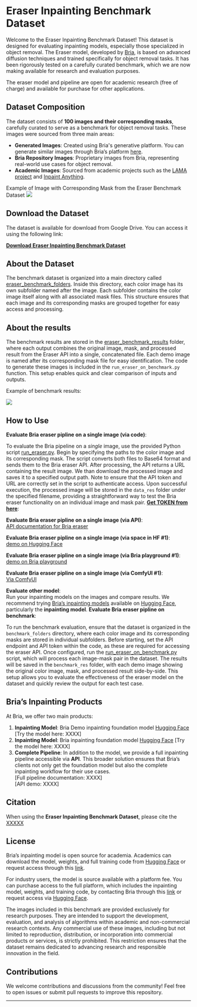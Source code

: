 # Eraser Inpainting Benchmark Dataset

Welcome to the Eraser Inpainting Benchmark Dataset! This dataset is designed for evaluating inpainting models, especially those specialized in object removal. The Eraser model, developed by [Bria](https://bria.ai/), is based on advanced diffusion techniques and trained specifically for object removal tasks. It has been rigorously tested on a carefully curated benchmark, which we are now 
making available for research and evaluation purposes.



The eraser model and pipeline are open for academic research (free of charge) and available for purchase for other applications.


## Dataset Composition
The dataset consists of **100 images and their corresponding masks**, carefully curated to serve as a benchmark for object removal tasks. These images were sourced from three main areas:

- **Generated Images**:  Created using Bria's generative platform. You can generate similar images through Bria’s platform [here](https://platform.bria.ai/apps/text-to-image).
- **Bria Repository Images**: Proprietary images from Bria, representing real-world use cases for object removal.
- **Academic Images**: Sourced from academic projects such as the  [LAMA project](https://github.com/advimman/lama/tree/main) and [Inpaint Anything](https://github.com/geekyutao/Inpaint-Anything).


Example of Image with Corresponding Mask from the Eraser Benchmark Dataset
<img src="https://github.com/Efrat-Taig/eraser-inpainting-benchmark/blob/main/eraser_bencmark_sample_im.png">






## Download the Dataset

The dataset is available for download from Google Drive. You can access it using the following link:

[**Download Eraser Inpainting Benchmark Dataset**](https://drive.google.com/drive/folders/1f_t6yUSTz8lxf6eO2hjWAs7O-vEFWEPZ?usp=sharing)

## About the Dataset
The benchmark dataset is organized into a main directory called [eraser_benchmark_folders](https://drive.google.com/drive/folders/1f_t6yUSTz8lxf6eO2hjWAs7O-vEFWEPZ?usp=drive_link). Inside this directory, each color image has its own subfolder named after the image. Each subfolder contains the color image itself along with all associated mask files. This structure ensures that each image and its corresponding masks are grouped together for easy access and processing.


## About the results


The benchmark results are stored in the [eraser_benchmark_results](https://drive.google.com/drive/folders/1d6WDODdNHbV_q9ti3uLOpl1jWRafaGuK?usp=drive_link) folder, where each output combines the original image, mask, and processed result from the Eraser API into a single, concatenated file. Each demo image is named after its corresponding mask file for easy identification. The code to generate these images is included in the `run_eraser_on_benchmark.py` function. This setup enables quick and clear comparison of inputs and outputs.


Example of benchmark results:

<img src="https://github.com/Efrat-Taig/eraser-inpainting-benchmark/blob/main/eraser_bencmark_results.png" >



## How to Use

**Evaluate Bria eraser pipline on a single image (via code)**:  

To evaluate the Bria pipeline on a *single* image, use the provided Python script [run_eraser.py](https://github.com/Efrat-Taig/eraser-inpainting-benchmark/blob/main/run_eraser.py). Begin by specifying the paths to the color image and its corresponding mask. The script converts both files to Base64 format and sends them to the Bria eraser API. After processing, the API returns a URL containing the result image. We than download the processed image and saves it to a specified output path. Note to ensure that the API token and URL are correctly set in the script to authenticate access. Upon successful execution, the processed image will be stored in the `data_res` folder under the specified filename, providing a straightforward way to test the Bria eraser functionality on an individual image and mask pair.
**[Get TOKEN from here](https://bria.ai/api)**: 

**Evaluate Bria eraser pipline on a single image (via API)**:  
[API documentation for Bria eraser ](https://bria-ai-api-docs.redoc.ly/tag/Image-Modifications/#operation/eraser)

**Evaluate Bria eraser pipline on a single image (via space in HF #1)**:  
[demo on Hugging Face](https://huggingface.co/spaces/briaai/BRIA-Eraser-API)

**Evaluate Bria eraser pipline on a single image (via Bria playground #1)**:  
[demo on Bria playground](https://platform.bria.ai/apps/eraser)

**Evaluate Bria eraser pipline on a single image (via ComfyUI #1)**:  
[Via ComfyUI](https://github.com/Bria-AI/ComfyUI-BRIA-API)

**Evaluate other model**:  
   Run your inpainting models on the images and compare results. We recommend trying [Bria’s inpainting models](https://huggingface.co/briaai) available on [Hugging Face](https://huggingface.co/briaai), particularly the **inpainting model**.
**Evaluate Bria eraser pipline on benchmark**:  

To run the benchmark evaluation, ensure that the dataset is organized in the `benchmark_folders` directory, where each color image and its corresponding masks are stored in individual subfolders. Before starting, set the API endpoint and API token within the code, as these are required for accessing the eraser API. Once configured, run the [run_eraser_on_benchmark.py](https://github.com/Efrat-Taig/eraser-inpainting-benchmark/blob/main/run_eraser_on_benchmark.py) script, which will process each image-mask pair in the dataset. The results will be saved in the `benchmark_res` folder, with each demo image showing the original color image, mask, and processed result side-by-side. This setup allows you to evaluate the effectiveness of the eraser model on the dataset and quickly review the output for each test case.

## Bria’s Inpainting Products

At Bria, we offer two main products:
1. **Inpainting Model**: Bria Demo inpainting foundation model  [Hugging Face](https://huggingface.co/spaces/briaai/BRIA-2.3-ControlNet-Erase)
   [Try the model here: XXXX]
1. **Inpainting Model**: Bria inpainting foundation model  [Hugging Face](https://huggingface.co/briaai/BRIA-2.3-Inpainting)
   [Try the model here: XXXX]
2. **Complete Pipeline**: In addition to the model, we provide a full inpainting pipeline accessible via **API**. This broader solution ensures that Bria’s clients not only get the foundation model but also the complete inpainting workflow for their use cases.  
   [Full pipeline documentation: XXXX]  
   [API demo: XXXX]

## Citation

When using the **Eraser Inpainting Benchmark Dataset**, please cite the [XXXXX](XXXX)

## License

Bria’s inpainting model is open source for academia. Academics can download the model, weights, and full training code from [Hugging Face](https://huggingface.co/briaai) or request access through this [link](https://docs.google.com/forms/d/e/1FAIpQLSe-E1r-QoBmsAZbJ5MJKB76wGnk6bUn2kBq5imPQVVJviv1Kg/viewform).

For industry users, the model is source available with a platform fee. You can purchase access to the full platform, which includes the inpainting model, weights, and training code, by contacting Bria through this [link](https://bria.ai/contact-us/) or request access via [Hugging Face](https://huggingface.co/briaai).

The images included in this benchmark are provided exclusively for research purposes. They are intended to support the development, evaluation, and analysis of algorithms within academic and non-commercial research contexts. Any commercial use of these images, including but not limited to reproduction, distribution, or incorporation into commercial products or services, is strictly prohibited. This restriction ensures that the dataset remains dedicated to advancing research and responsible innovation in the field.

## Contributions

We welcome contributions and discussions from the community! Feel free to open issues or submit pull requests to improve this repository.

---

